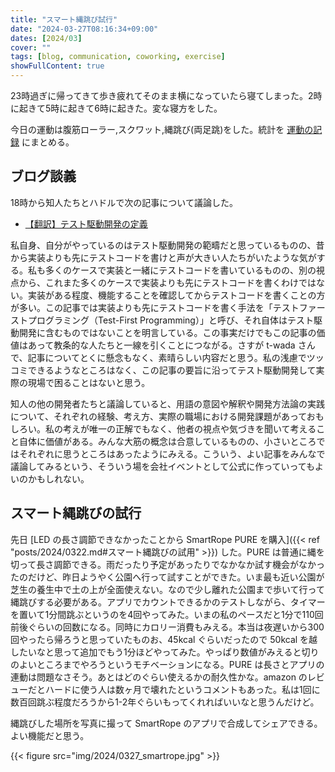 ```yaml
---
title: "スマート縄跳び試行"
date: "2024-03-27T08:16:34+09:00"
dates: [2024/03]
cover: ""
tags: [blog, communication, coworking, exercise]
showFullContent: true
---
```


23時過ぎに帰ってきて歩き疲れてそのまま横になっていたら寝てしまった。2時に起きて5時に起きて6時に起きた。変な寝方をした。

今日の運動は腹筋ローラー,スクワット,縄跳び(両足跳)をした。統計を [運動の記録](https://docs.google.com/spreadsheets/d/1bg85QtM-LciUgey8I79uI7vW2PEwsP6TVdeIRVkACBg/edit?usp=sharing) にまとめる。

## ブログ談義

18時から知人たちとハドルで次の記事について議論した。

* [【翻訳】テスト駆動開発の定義](https://t-wada.hatenablog.jp/entry/canon-tdd-by-kent-beck)

私自身、自分がやっているのはテスト駆動開発の範疇だと思っているものの、昔から実装よりも先にテストコードを書けと声が大きい人たちがいたような気がする。私も多くのケースで実装と一緒にテストコードを書いているものの、別の視点から、これまた多くのケースで実装よりも先にテストコードを書くわけではない。実装がある程度、機能することを確認してからテストコードを書くことの方が多い。この記事では実装よりも先にテストコードを書く手法を「テストファーストプログラミング（Test-First Programming）」と呼び、それ自体はテスト駆動開発に含むものではないことを明言している。この事実だけでもこの記事の価値はあって教条的な人たちと一線を引くことにつながる。さすが t-wada さんで、記事についてとくに懸念もなく、素晴らしい内容だと思う。私の浅慮でツッコミできるようなところはなく、この記事の要旨に沿ってテスト駆動開発して実際の現場で困ることはないと思う。

知人の他の開発者たちと議論していると、用語の意図や解釈や開発方法論の実践について、それぞれの経験、考え方、実際の職場における開発課題があっておもしろい。私の考えが唯一の正解でもなく、他者の視点や気づきを聞いて考えること自体に価値がある。みんな大筋の概念は合意しているものの、小さいところではそれぞれに思うところはあったようにみえる。こういう、よい記事をみんなで議論してみるという、そういう場を会社イベントとして公式に作っていってもよいのかもしれない。

## スマート縄跳びの試行

先日 [LED の長さ調節できなかったことから SmartRope PURE を購入]({{< ref "posts/2024/0322.md#スマート縄跳びの試用" >}}) した。PURE は普通に縄を切って長さ調節できる。雨だったり予定があったりでなかなか試す機会がなかったのだけど、昨日ようやく公園へ行って試すことができた。いま最も近い公園が芝生の養生中で土の上が全面使えない。なので少し離れた公園まで歩いて行って縄跳びする必要がある。アプリでカウントできるかのテストしながら、タイマーを置いて1分間跳ぶというのを4回やってみた。いまの私のペースだと1分で110回前後ぐらいの回数になる。同時にカロリー消費もみえる。本当は夜遅いから300回やったら帰ろうと思っていたものお、45kcal ぐらいだったので 50kcal を越したいなと思って追加でもう1分ほどやってみた。やっぱり数値がみえると切りのよいところまでやろうというモチベーションになる。PURE は長さとアプリの連動は問題なさそう。あとはどのぐらい使えるかの耐久性かな。amazon のレビューだとハードに使う人は数ヶ月で壊れたというコメントもあった。私は1回に数百回跳ぶ程度だろうから1-2年ぐらいもってくれればいいなと思うんだけど。

縄跳びした場所を写真に撮って SmartRope のアプリで合成してシェアできる。よい機能だと思う。

{{< figure src="img/2024/0327_smartrope.jpg" >}}
